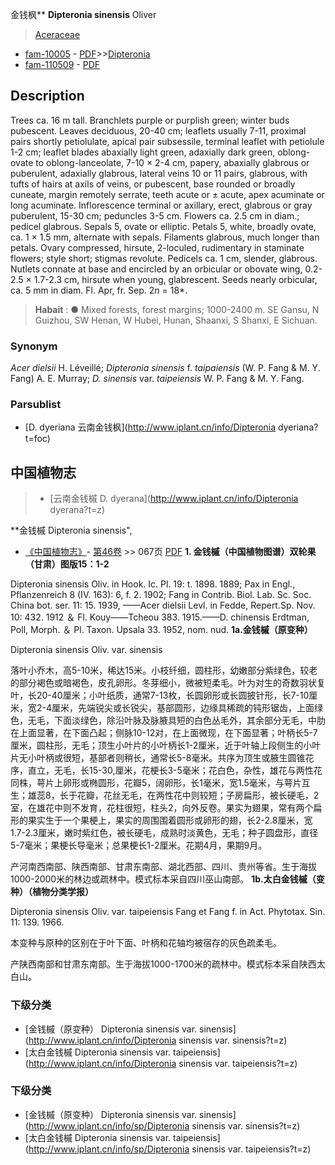 金钱枫** **Dipteronia sinensis** Oliver

> [Aceraceae](Aceraceae-槭树科.md)
* [fam-10005](http://www.iplant.cn/foc/fam/10005) - [PDF](http://www.iplant.cn/foc/pdf/Aceraceae.pdf)>>[Dipteronia](http://www.iplant.cn/info/Dipteronia?t=foc)
* [fam-110509](http://www.iplant.cn/foc/fam/110509) - [PDF](http://www.iplant.cn/foc/pdf/Dipteronia.pdf)

## Description

Trees ca. 16 m tall. Branchlets purple or purplish green; winter buds pubescent. Leaves deciduous, 20-40 cm; leaflets usually 7-11, proximal pairs shortly petiolulate, apical pair subsessile, terminal leaflet with petiolule 1-2 cm; leaflet blades abaxially light green, adaxially dark green, oblong-ovate to oblong-lanceolate, 7-10 × 2-4 cm, papery, abaxially glabrous or puberulent, adaxially glabrous, lateral veins 10 or 11 pairs, glabrous, with tufts of hairs at axils of veins, or pubescent, base rounded or broadly cuneate, margin remotely serrate, teeth acute or ± acute, apex acuminate or long acuminate. Inflorescence terminal or axillary, erect, glabrous or gray puberulent, 15-30 cm; peduncles 3-5 cm. Flowers ca. 2.5 cm in diam.; pedicel glabrous. Sepals 5, ovate or elliptic. Petals 5, white, broadly ovate, ca. 1 × 1.5 mm, alternate with sepals. Filaments glabrous, much longer than petals. Ovary compressed, hirsute, 2-loculed, rudimentary in staminate flowers; style short; stigmas revolute. Pedicels ca. 1 cm, slender, glabrous. Nutlets connate at base and encircled by an orbicular or obovate wing, 0.2-2.5 × 1.7-2.3 cm, hirsute when young, glabrescent. Seeds nearly orbicular, ca. 5 mm in diam. Fl. Apr, fr. Sep. 2*n* = 18*.


> **Habait** : 
>● Mixed forests, forest margins; 1000-2400 m. SE Gansu, N Guizhou, SW Henan, W Hubei, Hunan, Shaanxi, S Shanxi, E Sichuan.

### Synonym
*Acer dielsii* H. Léveillé; *Dipteronia sinensis* f. *taipaiensis* (W. P. Fang & M. Y. Fang) A. E. Murray; *D. sinensis* var. *taipeiensis* W. P. Fang & M. Y. Fang.

### Parsublist

* [D.  dyeriana  云南金钱枫](http://www.iplant.cn/info/Dipteronia dyeriana?t=foc)

## 中国植物志

> * [云南金钱槭  D.  dyerana](http://www.iplant.cn/info/Dipteronia dyerana?t=z)


**金钱槭 Dipteronia sinensis",


* [《中国植物志》](http://www.iplant.cn/frps)- [第46卷](http://www.iplant.cn/frps/vol/46) >> 067页 [PDF](http://www.iplant.cn/frps/pdf/46/067.PDF)
**1. 金钱槭（中国植物图谱）双轮果（甘肃）图版15：1-2**

Dipteronia sinensis Oliv. in Hook. Ic. Pl. 19: t. 1898. 1889; Pax in Engl., Pflanzenreich 8 (IV. 163): 6, f. 2. 1902; Fang in Contrib. Biol. Lab. Sc. Soc. China bot. ser. 11: 15. 1939, ——Acer dielsii Levl. in Fedde, Repert.Sp. Nov. 10: 432. 1912 ＆ Fl. Kouy——Tcheou 383. 1915.——D. chinensis Erdtman, Poll, Morph. ＆ Pl. Taxon. Upsala 33. 1952, nom. nud.
**1a.金钱槭（原变种）**

Dipteronia sinensis Oliv. var. sinensis

落叶小乔木，高5-10米，稀达15米。小枝纤细，圆柱形，幼嫩部分紫绿色，较老的部分褐色或暗褐色，皮孔卵形。冬芽细小，微被短柔毛。叶为对生的奇数羽状复叶，长20-40厘米；小叶纸质，通常7-13枚，长圆卵形或长圆披针形，长7-10厘米，宽2-4厘米，先端锐尖或长锐尖，基部圆形，边缘具稀疏的钝形锯齿，上面绿色，无毛，下面淡绿色，除沿叶脉及脉腋具短的白色丛毛外，其余部分无毛，中肋在上面显著，在下面凸起；侧脉10-12对，在上面微现，在下面显著；叶柄长5-7厘米，圆柱形，无毛；顶生小叶片的小叶柄长1-2厘米，近于叶轴上段侧生的小叶片无小叶柄或很短，基部者则稍长，通常长5-8毫米。共序为顶生或腋生圆锥花序，直立，无毛，长15-30,厘米，花梗长3-5毫米；花白色，杂性，雄花与两性花同株，萼片上卵形或椭圆形，花瓣5，阔卵形，长1毫米，宽1.5毫米，与萼片互生；雄蕊8，长于花瓣，花丝无毛，在两性花中则较短；子房扁形，被长硬毛，2室，在雄花中则不发育，花柱很短，柱头2，向外反卷。果实为翅果，常有两个扁形的果实生于一个果梗上，果实的周围围着圆形或卵形的翅，长2-2.8厘米，宽1.7-2.3厘米，嫩时紫红色，被长硬毛，成熟时淡黄色，无毛；种子圆盘形，直径5-7毫米；果梗长导毫米；总果梗长1-2厘米。花期4月，果期9月。

产河南西南部、陕西南部、甘肃东南部、湖北西部、四川、贵州等省。生于海拔1000-2000米的林边或疏林中。模式标本采自四川巫山南部。
**1b.太白金钱槭（变种）（植物分类学报）**

Dipteronia sinensis Oliv. var. taipeiensis Fang et Fang f. in Act. Phytotax. Sin. 11: 139. 1966.

本变种与原种的区别在于叶下面、叶柄和花轴均被宿存的灰色疏柔毛。

产陕西南部和甘肃东南部。生于海拔1000-1700米的疏林中。模式标本采自陕西太白山。

### 下级分类
* [金钱槭（原变种）  Dipteronia sinensis var. sinensis](http://www.iplant.cn/info/Dipteronia sinensis var. sinensis?t=z)
* [太白金钱槭  Dipteronia sinensis var. taipeiensis](http://www.iplant.cn/info/Dipteronia sinensis var. taipeiensis?t=z)

### 下级分类
* [金钱槭（原变种）  Dipteronia sinensis var. sinensis](http://www.iplant.cn/info/sp/Dipteronia sinensis var. sinensis?t=z)
* [太白金钱槭  Dipteronia sinensis var. taipeiensis](http://www.iplant.cn/info/sp/Dipteronia sinensis var. taipeiensis?t=z)
